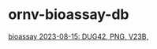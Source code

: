 # ornv-bioassay-db

[bioassay 2023-08-15: DUG42, PNG, V23B,](https://aubreymoore.github.io/ornv-bioassay-db/2023-08-15.html)

